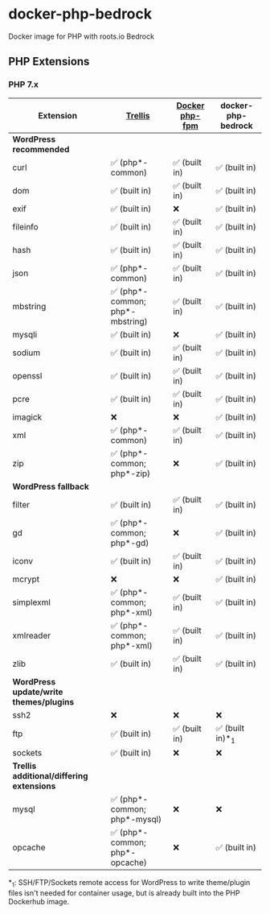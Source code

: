 # docker-php-bedrock
Docker image for PHP with roots.io Bedrock

## PHP Extensions

### PHP 7.x

| Extension                               | [Trellis](https://github.com/roots/trellis) | [Docker php-fpm](https://hub.docker.com/_/php) | docker-php-bedrock |
|-----------------------------------------|---------------------------------|----------------|-------------------|
| **WordPress recommended**               |                                 |                  |                 |
| curl                                    | ✅ (php*-common)                | ✅ (built in)   | ✅ (built in)   |
| dom                                     | ✅ (built in)                   | ✅ (built in)   | ✅ (built in)   |
| exif                                    | ✅ (built in)                   | ❌              | ✅ (built in)   |
| fileinfo                                | ✅ (built in)                   | ✅ (built in)   | ✅ (built in)   |
| hash                                    | ✅ (built in)                   | ✅ (built in)   | ✅ (built in)   |
| json                                    | ✅ (php*-common)                | ✅ (built in)   | ✅ (built in)   |
| mbstring                                | ✅ (php*-common; php*-mbstring) | ✅ (built in)   | ✅ (built in)   |
| mysqli                                  | ✅ (built in)                   | ❌              | ✅ (built in)   |
| sodium                                  | ✅ (built in)                   | ✅ (built in)   | ✅ (built in)   |
| openssl                                 | ✅ (built in)                   | ✅ (built in)   | ✅ (built in)   |
| pcre                                    | ✅ (built in)                   | ✅ (built in)   | ✅ (built in)   |
| imagick                                 | ❌                              | ❌              | ✅ (built in)   |
| xml                                     | ✅ (php*-common)                | ✅ (built in)   | ✅ (built in)   |
| zip                                     | ✅ (php*-common; php*-zip)      | ❌              | ✅ (built in)   |
| **WordPress fallback**                      |                              |                |                  |
| filter                                  | ✅ (built in)                   | ✅ (built in)   | ✅ (built in)   |
| gd                                      | ✅ (php*-common; php*-gd)       | ❌              | ✅ (built in)   |
| iconv                                   | ✅ (built in)                   | ✅ (built in)   | ✅ (built in)   |
| mcrypt                                  | ❌                              | ❌              | ✅ (built in)   |
| simplexml                               | ✅ (php*-common; php*-xml)      | ✅ (built in)   | ✅ (built in)   |
| xmlreader                               | ✅ (php*-common; php*-xml)      | ✅ (built in)   | ✅ (built in)   |
| zlib                                    | ✅ (built in)                   | ✅ (built in)   | ✅ (built in)   |
| **WordPress update/write themes/plugins**   |                              |                |                   |
| ssh2                                    | ❌                              | ❌              | ❌              |
| ftp                                     | ✅ (built in)                   | ✅ (built in)   | ✅ (built in)*<sub>1</sub>   |
| sockets                                 | ✅ (built in)                   | ❌              | ❌              |
| **Trellis additional/differing extensions** |                              |                |                   |
| mysql                                   | ✅ (php*-common; php*-mysql)    | ❌              | ❌              |
| opcache                                 | ✅ (php*-common; php*-opcache)  | ❌              | ✅ (built in)   |

*<sub>1</sub>: SSH/FTP/Sockets remote access for WordPress to write theme/plugin files isn't needed for container usage, but is already built into the PHP Dockerhub image.

